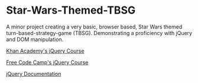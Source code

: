 # Star-Wars-Themed-TBSG

A minor project creating a very basic, browser based, Star Wars themed turn-based-strategy-game (TBSG). Demonstrating a proficiency with jQuery and DOM manipulation.

[Khan Academy's jQuery Course](https://www.khanacademy.org/computing/computer-programming/html-js-jquery)

[Free Code Camp's jQuery Course](https://learn.freecodecamp.org/front-end-libraries/jquery/)

[jQuery Documentation](https://jquery.com/)
